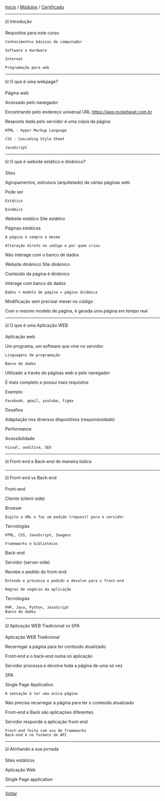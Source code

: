 [Início](https://github.com/Thalyalm/rocketseat-trilha-conectar) /
[Módulos](https://github.com/Thalyalm/rocketseat-trilha-conectar/tree/main/modulos) /
[Certificado](https://github.com/Thalyalm/rocketseat-trilha-conectar/tree/main/certificado/certificado-trilha-conectar.pdf)

---

:ballot_box_with_check: Introdução

Requisitos para este curso

    Conhecimentos básicos de computador
    
    Software e Hardware
    
    Internet

    Programação para web

---

:ballot_box_with_check: O que é uma webpage?

Página web

Acessado pelo navegador

Encontrando pelo endereço universal URL https://app.rocketseat.com.br

Resposta dada pelo servidor é uma cópia da página
    
    HTML - Hyper Markup Language
    
    CSS - Cascading Style Sheet
    
    JavaScript

---

:ballot_box_with_check: O que é website estático e dinâmico?

Sites

Agrupamentos, estrutura (arquitetado) de várias páginas web

Pode ser
    
    Estático
    
    Dinâmico


Website estático
Site estático

Páginas estáticas
    
    A página é sempre a mesma
    
    Alteração direto no código e por quem criou

Não interage com o banco de dados

Website dinâmico
Site dinâmico

Conteúdo da página é dinâmico

Interage com banco de dados
    
    Dados + modelo de página = página dinâmica

Modificação sem precisar mexer no código

Com o mesmo modelo de página, é gerada uma página em tempo real

---

:ballot_box_with_check: O que é uma Aplicação WEB

Aplicação web

Um programa, um software que vive no servidor
    
    Linguagens de programação

    Banco de dados

Utilizado a través de páginas web  e pelo navegador

É mais completo e possui mais requisitos

Exemplo

    Facebook, gmail, youtube, figma

Desafios

Adaptação nos diversos dispositivos (responsividade)

Performance

Acessibilidade

    Visual, auditiva, SEO

---

:ballot_box_with_check: Front-end e Back-end de maneira lúdica

---

:ballot_box_with_check: Front-end vs Back-end

Front-end

Cliente (client-side)

Browser

    Digita a URL e faz um pedido (request) para o servidor

Tecnologias
    
    HTML, CSS, JavaScript, Imagens
    
    Frameworks e bibliotecas

Back-end

Servidor (server-side)

Recebe o pedido do front-end
    
    Entende e processa o pedido e devolve para o front-end

    Regras de negócio da aplicação

Tecnologias
    
    PHP, Java, Python, JavaScript
    Banco de dados

---

:ballot_box_with_check: Aplicação WEB Tradicional vs SPA

Aplicação WEB Tradicional

Recarregar a página para ter conteúdo atualizado

Front-end e o back-end numa só aplicação

Servidor processa e devolve toda a página de uma só vez

SPA

Single Page Application
    
    A sensação é ter uma única página

Não precisa recarregar a página para ter o conteúdo atualizado

Front-end e Back são aplicações diferentes

Servidor responde a aplicação front-end

    Front-end feito com uso de frameworks
    Back-end é no formato de API


---

:ballot_box_with_check: Alinhando a sua jornada

Sites estáticos

Aplicação Web

Single Page application

---

[Voltar](https://github.com/Thalyalm/rocketseat-trilha-conectar/tree/main/modulos/tipos-de-aplicacoes-web)